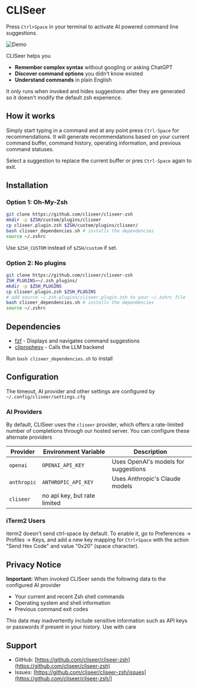 # CLISeer

Press `Ctrl+Space` in your terminal to activate AI powered command line suggestions.

![Demo](./.github/demo.gif)

CLISeer helps you

- **Remember complex syntax** without googling or asking ChatGPT
- **Discover command options** you didn't know existed
- **Understand commands** in plain English

It only runs when invoked and hides suggestions after they are generated so it doesn't modify the default zsh experience.

## How it works

Simply start typing in a command and at any point press `Ctrl-Space` for recommendations.  It will generate recommendations based on your current command buffer, command history, operating information, and previous command statuses.

Select a suggestion to replace the current buffer or pres `Ctrl-Space` again to exit.

## Installation

### Option 1: Oh-My-Zsh

``` zsh
git clone https://github.com/cliseer/cliseer-zsh
mkdir -p $ZSH/custom/plugins/cliseer
cp cliseer.plugin.zsh $ZSH/custom/plugins/cliseer/
bash cliseer_dependencies.sh # installs the dependencies
source ~/.zshrc
```
Use `$ZSH_CUSTOM` instead of `$ZSH/custom` if set.

### Option 2: No plugins
``` zsh
git clone https://github.com/cliseer/cliseer-zsh
ZSH_PLUGINS=~/.zsh_plugins/
mkdir -p $ZSH_PLUGINS
cp cliseer.plugin.zsh $ZSH_PLUGINS
# add source ~/.zsh-plugins/cliseer.plugin.zsh to your ~/.zshrc file
bash cliseer_dependencies.sh # installs the dependencies
source ~/.zshrc
```

## Dependencies

- [fzf](https://github.com/junegunn/fzf) - Displays and navigates command suggestions
- [cliprophesy](https://github.com/cliseer/cliprophesy) - Calls the LLM backend

Run `bash cliseer_dependencies.sh` to install

## Configuration

The timeout, AI provider and other settings are configured by `~/.config/cliseer/settings.cfg`

### AI Providers

By default, CLISeer uses the `cliseer` provider, which offers a rate-limited number of completions through our hosted server. You can configure these alternate providers


| Provider | Environment Variable | Description |
|----------|---------------------|-------------|
| `openai` | `OPENAI_API_KEY` | Uses OpenAI's models for suggestions |
| `anthropic` | `ANTHROPIC_API_KEY` | Uses Anthropic's Claude models |
| `cliseer`   | no api key, but rate limited |                 |

### iTerm2 Users

iterm2 doesn't send ctrl-space by default. To enable it, go to Preferences → Profiles → Keys, and add a new key mapping for `Ctrl+Space` with the action "Send Hex Code" and value "0x20" (space character).

## Privacy Notice

**Important:** When invoked CLISeer sends the following data to the configured AI provider

- Your current and recent Zsh shell commands
- Operating system and shell information
- Previous command exit codes

This data may inadvertently include sensitive information such as API keys or passwords if present in your history. Use with care


## Support

- GitHub: [https://github.com/cliseer/cliseer-zsh](https://github.com/cliseer/cliseer-zsh)
- Issues: [https://github.com/cliseer/cliseer-zsh/issues](https://github.com/cliseer/cliseer-zsh/]
